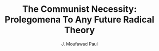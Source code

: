 ---
author: J. Moufawad Paul
title: 'The Communist Necessity: Prolegomena To Any Future Radical Theory'
layout: book
---